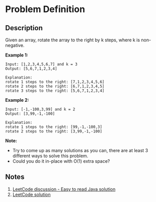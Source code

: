 # Problem Definition

## Description

Given an array, rotate the array to the right by k steps, where k is non-negative.

**Example 1:**

```text
Input: [1,2,3,4,5,6,7] and k = 3
Output: [5,6,7,1,2,3,4]

Explanation:
rotate 1 steps to the right: [7,1,2,3,4,5,6]
rotate 2 steps to the right: [6,7,1,2,3,4,5]
rotate 3 steps to the right: [5,6,7,1,2,3,4]
```

**Example 2:**

```text
Input: [-1,-100,3,99] and k = 2
Output: [3,99,-1,-100]

Explanation:
rotate 1 steps to the right: [99,-1,-100,3]
rotate 2 steps to the right: [3,99,-1,-100]
```

**Note:**

* Try to come up as many solutions as you can, there are at least 3 different ways to solve this problem.
* Could you do it in-place with O(1) extra space?

## Notes

1. [LeetCode discussion - Easy to read Java solution](https://leetcode.com/explore/interview/card/top-interview-questions-easy/92/array/646/discuss/54250/Easy-to-read-Java-solution)
1. [LeetCode solution](https://leetcode.com/problems/rotate-array/solution/)